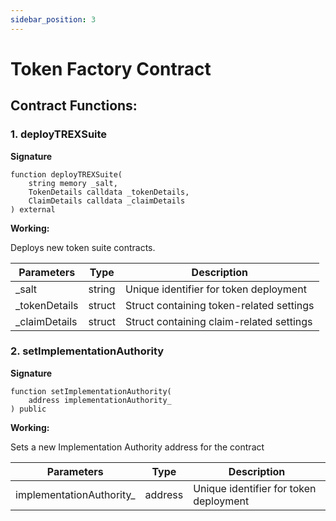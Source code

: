 ```yaml
---
sidebar_position: 3
---
```


# Token Factory Contract
## Contract Functions:

### 1. deployTREXSuite

**Signature**

```solidity
function deployTREXSuite(
    string memory _salt,
    TokenDetails calldata _tokenDetails,
    ClaimDetails calldata _claimDetails
) external
```

**Working:**

Deploys new token suite contracts.

| **Parameters** | **Type** | **Description** |
| --- | --- | --- |
| _salt | string | Unique identifier for token deployment |
| _tokenDetails | struct | Struct containing token-related settings |
| _claimDetails | struct | Struct containing claim-related settings |
### 2. setImplementationAuthority

**Signature**

```solidity
function setImplementationAuthority(
    address implementationAuthority_
) public
```

**Working:**

Sets a new Implementation Authority address for the contract

| **Parameters** | **Type** | **Description** |
| --- | --- | --- |
| implementationAuthority_ | address | Unique identifier for token deployment |